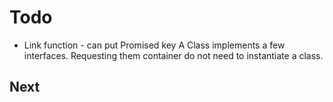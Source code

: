 # Todo

- Link function - can put Promised key
  A Class implements a few interfaces. Requesting them container do not need to instantiate a class.

## Next

